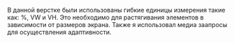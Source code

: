 В данной верстке были использованы гибкие единицы измерения такие как: %, VW и VH. Это необходимо для растягивания элементов в зависимости от размеров экрана. 
Также я использовал медиа заапросы для осуществления адаптивности.
